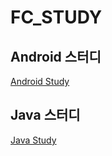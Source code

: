 # FC_STUDY

## Android 스터디
[Android Study](https://github.com/JUWON-KEVIN-LEE/FC_STUDY/tree/master/Android)

## Java 스터디
[Java Study](https://github.com/JUWON-KEVIN-LEE/FC_STUDY/tree/master/Java)
